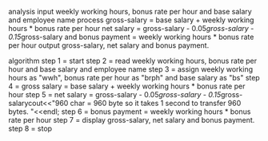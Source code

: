 analysis 
 input weekly working hours, bonus rate per hour and base salary and employee name 
 process gross-salary = base salary + weekly working hours * bonus rate per hour
net salary = gross-salary - 0.05*gross-salary - 0.15*gross-salary
and bonus payment = weekly working hours * bonus rate per hour
output gross-salary, net salary and bonus payment. 

algorithm 
step 1 = start 
step 2 = read weekly working hours, bonus rate per hour and base salary and employee name
step 3 = assign weekly working hours as "wwh", bonus rate per hour as "brph"
    and base salary as "bs"
    step 4 = gross salary =  base salary + weekly working hours * bonus rate per hour
step 5 = net salary = gross-salary - 0.05*gross-salary - 0.15*gross-salarycout<<"960 char = 960 byte so it takes 1 second to transfer 960 bytes. "<<endl;
step 6 = bonus payment = weekly working hours * bonus rate per hour
step 7  = display  gross-salary, net salary and bonus payment.
step 8 = stop
